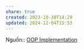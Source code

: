 ```yaml
---
share: true
created: 2023-10-30T14:29
updated: 2024-12-04T15:53
---
```

Nguồn:: [OOP Implementation](https://viblo.asia/p/oop-implementation-V3m5Wm7QZO7)